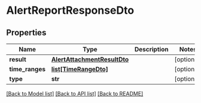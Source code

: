 # AlertReportResponseDto

## Properties
Name | Type | Description | Notes
------------ | ------------- | ------------- | -------------
**result** | [**AlertAttachmentResultDto**](AlertAttachmentResultDto.md) |  | [optional] 
**time_ranges** | [**list[TimeRangeDto]**](TimeRangeDto.md) |  | [optional] 
**type** | **str** |  | [optional] 

[[Back to Model list]](../README.md#documentation-for-models) [[Back to API list]](../README.md#documentation-for-api-endpoints) [[Back to README]](../README.md)


